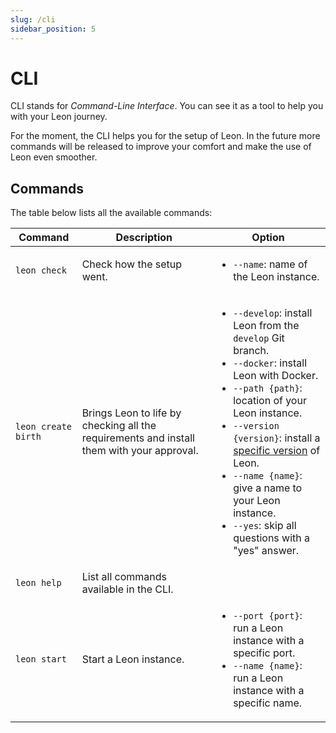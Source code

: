 ```yaml
---
slug: /cli
sidebar_position: 5
---
```


# CLI

CLI stands for *Command-Line Interface*. You can see it as a tool to help you with your Leon journey.

For the moment, the CLI helps you for the setup of Leon. In the future more commands will be released to improve your comfort and make the use of Leon even smoother.

## Commands

The table below lists all the available commands:

| Command                                 | Description             | Option |
| ----------------------------------------|--------------------|---|
| `leon check`            | Check how the setup went.       | <ul><li>`--name`: name of the Leon instance.</li></ul> |
| `leon create birth`            | Brings Leon to life by checking all the requirements and install them with your approval. | <ul><li>`--develop`: install Leon from the `develop` Git branch.</li><li>`--docker`: install Leon with Docker.</li><li>`--path {path}`: location of your Leon instance.</li><li>`--version {version}`: install a [specific version](https://github.com/leon-ai/leon/releases) of Leon.</li><li>`--name {name}`: give a name to your Leon instance.</li><li>`--yes`: skip all questions with a "yes" answer.</li></ul> |
| `leon help`          | List all commands available in the CLI.       | |
| `leon start`          | Start a Leon instance.       | <ul><li>`--port {port}`: run a Leon instance with a specific port.</li><li>`--name {name}`: run a Leon instance with a specific name.</li></ul> |
